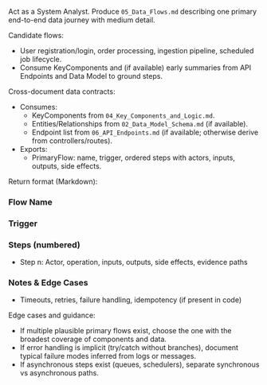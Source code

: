 Act as a System Analyst. Produce `05_Data_Flows.md` describing one primary end-to-end data journey with medium detail.

Candidate flows:
- User registration/login, order processing, ingestion pipeline, scheduled job lifecycle.
- Consume KeyComponents and (if available) early summaries from API Endpoints and Data Model to ground steps.

Cross-document data contracts:
- Consumes:
  - KeyComponents from `04_Key_Components_and_Logic.md`.
  - Entities/Relationships from `02_Data_Model_Schema.md` (if available).
  - Endpoint list from `06_API_Endpoints.md` (if available; otherwise derive from controllers/routes).
- Exports:
  - PrimaryFlow: name, trigger, ordered steps with actors, inputs, outputs, side effects.

Return format (Markdown):
### Flow Name
### Trigger
### Steps (numbered)
- Step n: Actor, operation, inputs, outputs, side effects, evidence paths

### Notes & Edge Cases
- Timeouts, retries, failure handling, idempotency (if present in code)

Edge cases and guidance:
- If multiple plausible primary flows exist, choose the one with the broadest coverage of components and data.
- If error handling is implicit (try/catch without branches), document typical failure modes inferred from logs or messages.
- If asynchronous steps exist (queues, schedulers), separate synchronous vs asynchronous paths.

